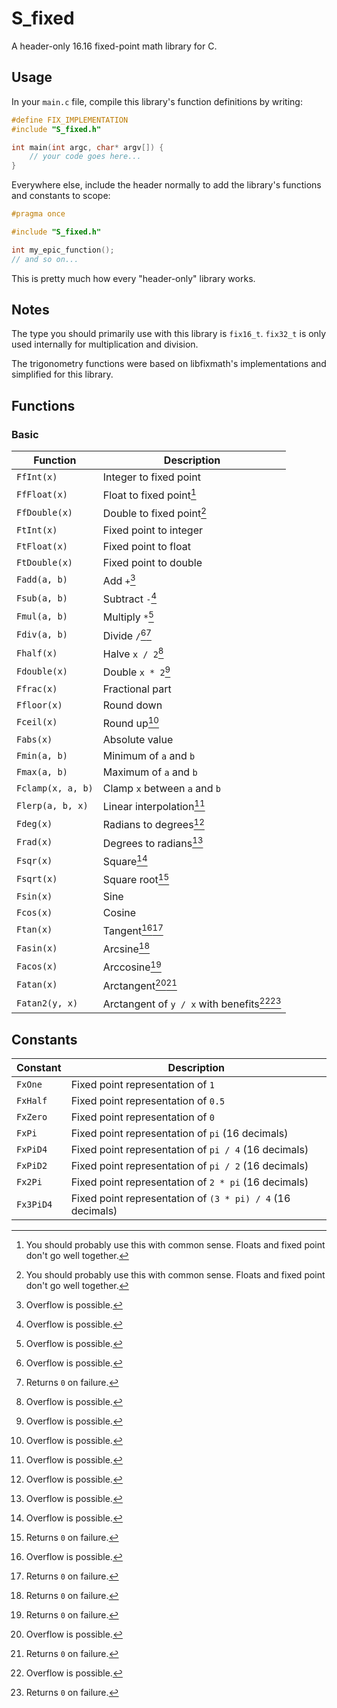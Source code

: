 # S_fixed

A header-only 16.16 fixed-point math library for C.

## Usage

In your `main.c` file, compile this library's function definitions by writing:

```c
#define FIX_IMPLEMENTATION
#include "S_fixed.h"

int main(int argc, char* argv[]) {
    // your code goes here...
}
```

Everywhere else, include the header normally to add the library's functions and constants to scope:

```c
#pragma once

#include "S_fixed.h"

int my_epic_function();
// and so on...
```

This is pretty much how every "header-only" library works.

## Notes

The type you should primarily use with this library is `fix16_t`. `fix32_t` is only used internally for multiplication and division.

The trigonometry functions were based on libfixmath's implementations and simplified for this library.

## Functions

### Basic

| Function          | Description                                 |
| ----------------- | ------------------------------------------- |
| `FfInt(x)`        | Integer to fixed point                      |
| `FfFloat(x)`      | Float to fixed point[^3]                    |
| `FfDouble(x)`     | Double to fixed point[^3]                   |
| `FtInt(x)`        | Fixed point to integer                      |
| `FtFloat(x)`      | Fixed point to float                        |
| `FtDouble(x)`     | Fixed point to double                       |
| `Fadd(a, b)`      | Add `+`[^1]                                 |
| `Fsub(a, b)`      | Subtract `-`[^1]                            |
| `Fmul(a, b)`      | Multiply `*`[^1]                            |
| `Fdiv(a, b)`      | Divide `/`[^1][^2]                          |
| `Fhalf(x)`        | Halve `x / 2`[^1]                           |
| `Fdouble(x)`      | Double `x * 2`[^1]                          |
| `Ffrac(x)`        | Fractional part                             |
| `Ffloor(x)`       | Round down                                  |
| `Fceil(x)`        | Round up[^1]                                |
| `Fabs(x)`         | Absolute value                              |
| `Fmin(a, b)`      | Minimum of `a` and `b`                      |
| `Fmax(a, b)`      | Maximum of `a` and `b`                      |
| `Fclamp(x, a, b)` | Clamp `x` between `a` and `b`               |
| `Flerp(a, b, x)`  | Linear interpolation[^1]                    |
| `Fdeg(x)`         | Radians to degrees[^1]                      |
| `Frad(x)`         | Degrees to radians[^1]                      |
| `Fsqr(x)`         | Square[^1]                                  |
| `Fsqrt(x)`        | Square root[^2]                             |
| `Fsin(x)`         | Sine                                        |
| `Fcos(x)`         | Cosine                                      |
| `Ftan(x)`         | Tangent[^1][^2]                             |
| `Fasin(x)`        | Arcsine[^2]                                 |
| `Facos(x)`        | Arccosine[^2]                               |
| `Fatan(x)`        | Arctangent[^1][^2]                          |
| `Fatan2(y, x)`    | Arctangent of `y / x` with benefits[^1][^2] |

[^1]: Overflow is possible.
[^2]: Returns `0` on failure.
[^3]: You should probably use this with common sense. Floats and fixed point don't go well together.

## Constants

| Constant  | Description                                                |
| --------- | ---------------------------------------------------------- |
| `FxOne`   | Fixed point representation of `1`                          |
| `FxHalf`  | Fixed point representation of `0.5`                        |
| `FxZero`  | Fixed point representation of `0`                          |
| `FxPi`    | Fixed point representation of `pi` (16 decimals)           |
| `FxPiD4`  | Fixed point representation of `pi / 4` (16 decimals)       |
| `FxPiD2`  | Fixed point representation of `pi / 2` (16 decimals)       |
| `Fx2Pi`   | Fixed point representation of `2 * pi` (16 decimals)       |
| `Fx3PiD4` | Fixed point representation of `(3 * pi) / 4` (16 decimals) |
